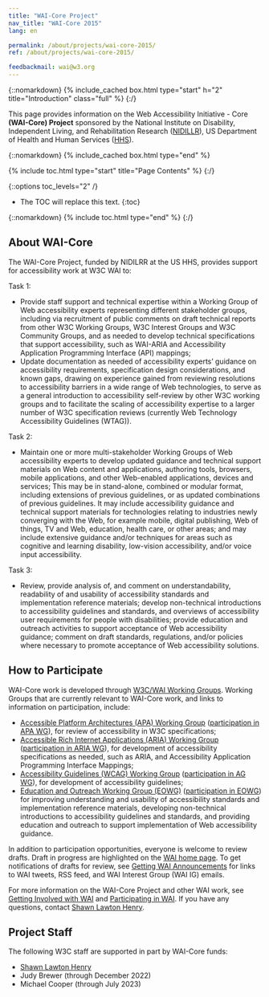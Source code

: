 ```yaml
---
title: "WAI-Core Project"
nav_title: "WAI-Core 2015"
lang: en

permalink: /about/projects/wai-core-2015/
ref: /about/projects/wai-core-2015/

feedbackmail: wai@w3.org
---
```


{::nomarkdown}
{% include_cached box.html type="start" h="2" title="Introduction" class="full" %}
{:/}

This page provides information on the Web Accessibility Initiative - Core **(WAI-Core) Project** sponsored by the National Institute on Disability, Independent Living, and Rehabilitation Research ([NIDILLR](http://www.acl.gov/programs/NIDILRR/)), US Department of Health and Human Services ([HHS](http://www.hhs.gov/)).

{::nomarkdown}
{% include_cached box.html type="end" %}

{% include toc.html type="start" title="Page Contents" %}
{:/}

{::options toc_levels="2" /}

-   The TOC will replace this text.
{:toc}

{::nomarkdown}
{% include toc.html type="end" %}
{:/}

## About WAI-Core

The WAI-Core Project, funded by NIDILRR at the US HHS, provides support for accessibility work at W3C WAI to:

Task 1:

*   Provide staff support and technical expertise within a Working Group of Web accessibility experts representing different stakeholder groups, including via recruitment of public comments on draft technical reports from other W3C Working Groups, W3C Interest Groups and W3C Community Groups, and as needed to develop technical specifications that support accessibility, such as WAI-ARIA and Accessibility Application Programming Interface (API) mappings;
*   Update documentation as needed of accessibility experts’ guidance on accessibility requirements, specification design considerations, and known gaps, drawing on experience gained from reviewing resolutions to accessibility barriers in a wide range of Web technologies, to serve as a general introduction to accessibility self-review by other W3C working groups and to facilitate the scaling of accessibility expertise to a larger number of W3C specification reviews (currently Web Technology Accessibility Guidelines (WTAG)).

Task 2:

*   Maintain one or more multi-stakeholder Working Groups of Web accessibility experts to develop updated guidance and technical support materials on Web content and applications, authoring tools, browsers, mobile applications, and other Web-enabled applications, devices and services; This may be in stand-alone, combined or modular format, including extensions of previous guidelines, or as updated combinations of previous guidelines. It may include accessibility guidance and technical support materials for technologies relating to industries newly converging with the Web, for example mobile, digital publishing, Web of things, TV and Web, education, health care, or other areas; and may include extensive guidance and/or techniques for areas such as cognitive and learning disability, low-vision accessibility, and/or voice input accessibility.

Task 3:

*   Review, provide analysis of, and comment on understandability, readability of and usability of accessibility standards and implementation reference materials; develop non-technical introductions to accessibility guidelines and standards, and overviews of accessibility user requirements for people with disabilities; provide education and outreach activities to support acceptance of Web accessibility guidance; comment on draft standards, regulations, and/or policies where necessary to promote acceptance of Web accessibility solutions.

## How to Participate

WAI-Core work is developed through [W3C/WAI Working Groups](http://www.w3.org/WAI/groups). Working Groups that are currently relevant to WAI-Core work, and links to information on participation, include:

*   [Accessible Platform Architectures (APA) Working Group](/about/groups/apawg/) ([participation in APA WG](/about/groups/apawg/participate/)), for review of accessibility in W3C specifications;
*   [Accessible Rich Internet Applications (ARIA) Working Group](/about/groups/ariawg/) ([participation in ARIA WG](/about/groups/ariawg/participate/)), for development of accessibility specifications as needed, such as ARIA, and Accessibility Application Programming Interface Mappings;
*   [Accessibility Guidelines (WCAG) Working Group](/about/groups/agwg/) ([participation in AG WG](/about/groups/agwg/participate/)), for development of accessibility guidelines;
*   [Education and Outreach Working Group (EOWG)](/about/groups/eowg/) ([participation in EOWG](/about/groups/eowg/participate/)) for improving understanding and usability of accessibility standards and implementation reference materials, developing non-technical introductions to accessibility guidelines and standards, and providing education and outreach to support implementation of Web accessibility guidance.

In addition to participation opportunities, everyone is welcome to review drafts. Draft in progress are highlighted on the [WAI home page](http://www.w3.org/WAI/). To get notifications of drafts for review, see [Getting WAI Announcements](http://www.w3.org/WAI/about/announcements) for links to WAI tweets, RSS feed, and WAI Interest Group (WAI IG) emails.

For more information on the WAI-Core Project and other WAI work, see [Getting Involved with WAI](http://www.w3.org/WAI/about-links.html) and [Participating in WAI](http://www.w3.org/WAI/participation). If you have any questions, contact [Shawn Lawton Henry](http://www.w3.org/People/Shawn/).

## Project Staff

The following W3C staff are supported in part by WAI-Core funds:

*   [Shawn Lawton Henry](http://www.w3.org/People/Shawn/)
*   Judy Brewer (through December 2022)
*   Michael Cooper (through July 2023)
